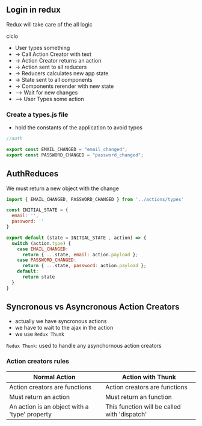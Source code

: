 ## Login in redux

Redux will take care of the all logic

ciclo

- User types something
- -> Call Action Creator with text
- -> Action Creator returns an action
- -> Action sent to all reducers
- -> Reducers calculates new app state
- -> State sent to all components
- -> Components rerender with new state
- --> Wait for new changes
- --> User Types some action

### Create a types.js file
- hold the constants of the application to avoid typos

```js
//auth

export const EMAIL_CHANGED = "email_changed";
export const PASSWORD_CHANGED = "password_changed";
```

## AuthReduces

We must return a new object with the change

```js
import { EMAIL_CHANGED, PASSWORD_CHANGED } from '../actions/types'

const INITIAL_STATE = {
  email: '',
  password: ''
}

export default (state = INITIAL_STATE , action) => {
  switch (action.type) {
    case EMAIL_CHANGED:
      return { ...state, email: action.payload };
    case PASSWORD_CHANGED:
      return { ...state, password: action.payload };
    default:
      return state
  }
}
```

## Syncronous vs Asyncronous Action Creators

- actually we have syncronous actions
- we have to wait to the ajax in the action
- we use `Redux Thunk`

`Redux Thunk`: used to handle any asynchornous action creators

### **Action creators rules**

|Normal Action| Action with Thunk|
---|----|
| Action creators are functions | Action creators are functions |
| Must return an action | Must return an function |
| An action is an object with a 'type' property | This function will be called with 'dispatch' |